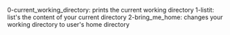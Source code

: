 0-current_working_directory: prints the current working directory
1-listit: list's the content of your current directory
2-bring_me_home: changes your working directory to user's home directory
